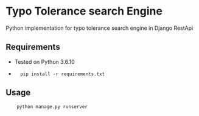 # Typo Tolerance search Engine
Python implementation for typo tolerance search engine in Django RestApi

## Requirements
* Tested on Python 3.6.10
*       pip install -r requirements.txt

## Usage 
        python manage.py runserver
        
